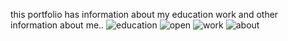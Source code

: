 this portfolio has information about my education work and other information about me..
![education](https://github.com/asjid12/Portfolio/assets/92564226/726791f2-967a-40f6-bab8-ea46a79a7631)
![open](https://github.com/asjid12/Portfolio/assets/92564226/6ac80e11-7aa1-4fc5-b69f-57c83c1fda14)
![work](https://github.com/asjid12/Portfolio/assets/92564226/af4bf875-5ded-499e-8ae7-6139abbb1fcb)
![about](https://github.com/asjid12/Portfolio/assets/92564226/9825a0fe-4e30-45ee-bb67-3a522542ce05)

